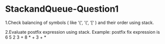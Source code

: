 # StackandQueue-Question1
1.Check balancing of symbols ( like ‘{‘, ‘(‘, ‘[‘ ) and their order using stack.

2.Evaluate postfix expression using stack.  Example: postfix fix expression is 6 5 2 3 + 8 * + 3 + * 

